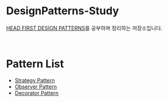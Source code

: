 # DesignPatterns-Study
[HEAD FIRST DESIGN PATTERNS](https://book.naver.com/bookdb/book_detail.nhn?bid=1882446)를 공부하며 정리하는 저장소입니다.



</br>

# Pattern List
- [Strategy Pattern](https://github.com/machine-human/DesignPatterns-Study/tree/master/HeadFirstDesignPatterns/src/strategy)
- [Observer Pattern](https://github.com/machine-human/DesignPatterns-Study/tree/master/HeadFirstDesignPatterns/src/observer)
- [Decorator Pattern](https://github.com/machine-human/DesignPatterns-Study/tree/master/HeadFirstDesignPatterns/src/decorator)
